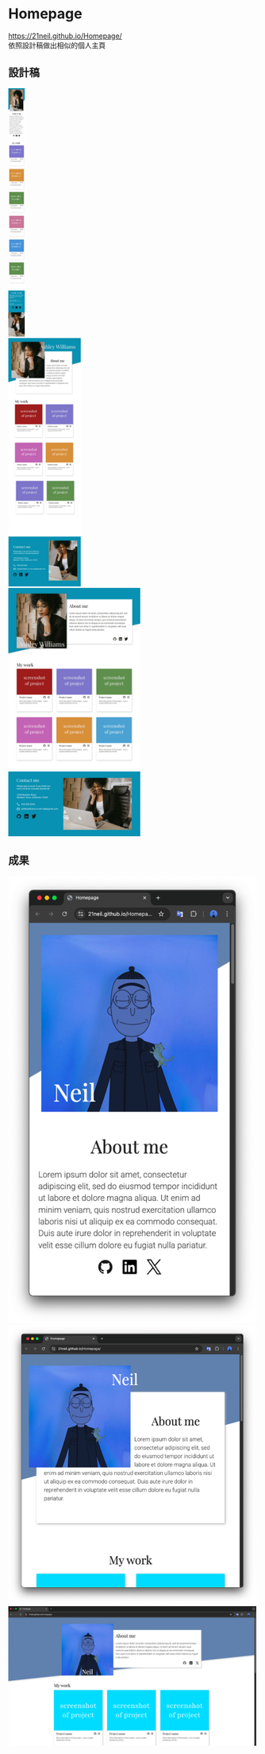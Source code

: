 # Homepage

https://21neil.github.io/Homepage/  
依照設計稿做出相似的個人主頁

## 設計稿

<img src="./src/asset/design-file/portfolio mobile.png" height="500px">
<br />
<img src="./src/asset/design-file/portfolio tablet.png" height="500px">
<br />
<img src="./src/asset/design-file/portfolio.png" height="500px">

## 成果

<img src="./src/asset/demo/portfolio-mobile.png" width="500px">
<br />
<img src="./src/asset/demo/portfolio-table.png" width="500px">
<br />
<img src="./src/asset/demo/portfolio.png" width="500px">

